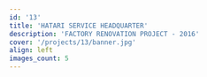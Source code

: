 ```yaml
---
id: '13'
title: 'HATARI SERVICE HEADQUARTER'
description: 'FACTORY RENOVATION PROJECT - 2016'
cover: '/projects/13/banner.jpg'
align: left
images_count: 5
---
```

